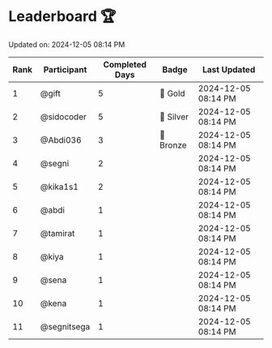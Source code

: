 # Leaderboard 🏆

Updated on: 2024-12-05 08:14 PM

| Rank | Participant       | Completed Days | Badge      | Last Updated         |
|------|-------------------|----------------|------------|----------------------|
| 1    | @gift             | 5              | 🏅 Gold     | 2024-12-05 08:14 PM |
| 2    | @sidocoder        | 5              | 🥈 Silver   | 2024-12-05 08:14 PM |
| 3    | @Abdi036          | 3              | 🥉 Bronze   | 2024-12-05 08:14 PM |
| 4    | @segni            | 2              |            | 2024-12-05 08:14 PM |
| 5    | @kika1s1          | 2              |            | 2024-12-05 08:14 PM |
| 6    | @abdi             | 1              |            | 2024-12-05 08:14 PM |
| 7    | @tamirat          | 1              |            | 2024-12-05 08:14 PM |
| 8    | @kiya             | 1              |            | 2024-12-05 08:14 PM |
| 9    | @sena             | 1              |            | 2024-12-05 08:14 PM |
| 10   | @kena             | 1              |            | 2024-12-05 08:14 PM |
| 11   | @segnitsega       | 1              |            | 2024-12-05 08:14 PM |
